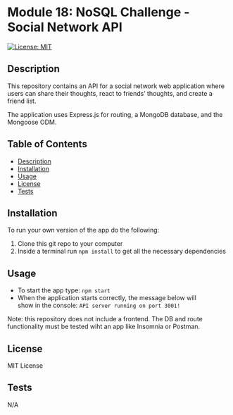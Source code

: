 # Module 18: NoSQL Challenge - Social Network API

[![License: MIT](https://img.shields.io/badge/License-MIT-yellow.svg)](https://opensource.org/licenses/MIT)

## Description

This repository contains an API for a social network web application where users can share their thoughts, react to friends’ thoughts, and create a friend list. 

The application uses Express.js for routing, a MongoDB database, and the Mongoose ODM.

## Table of Contents

- [Description](#description)
- [Installation](#installation)
- [Usage](#usage)
- [License](#license)
- [Tests](#tests)

## Installation

To run your own version of the app do the following:
1. Clone this git repo to your computer
2. Inside a terminal run `npm install` to get all the necessary dependencies

## Usage

- To start the app type: `npm start`
- When the application starts correctly, the message below will  
  show in the console:
  `API server running on port 3001!`

Note: this repository does not include a frontend. The DB and 
      route functionality must be tested wiht an app like Insomnia or Postman. 

## License

MIT License

## Tests

N/A